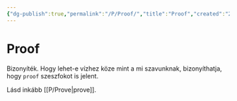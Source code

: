 ```yaml
---
{"dg-publish":true,"permalink":"/P/Proof/","title":"Proof","created":"2023-11-21T04:29","updated":"2024-10-25T23:54"}
---
```



# Proof

Bizonyíték.
Hogy lehet-e vízhez köze mint a mi szavunknak, bizonyíthatja, hogy `proof` szeszfokot is jelent.  

Lásd inkább [[P/Prove\|prove]].  